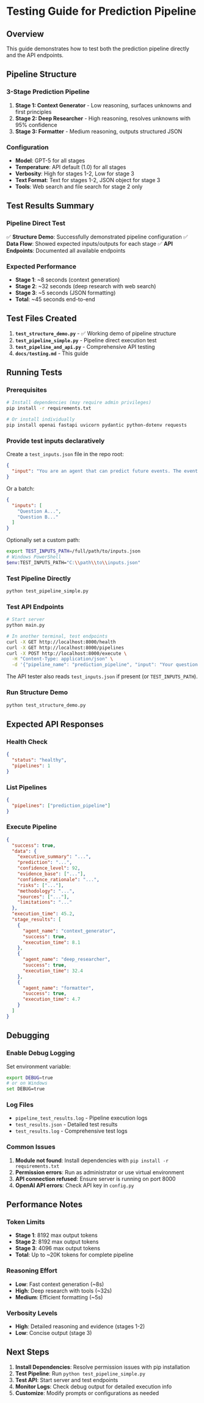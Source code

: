# Testing Guide for Prediction Pipeline

## Overview
This guide demonstrates how to test both the prediction pipeline directly and the API endpoints.

## Pipeline Structure

### 3-Stage Prediction Pipeline
1. **Stage 1: Context Generator** - Low reasoning, surfaces unknowns and first principles
2. **Stage 2: Deep Researcher** - High reasoning, resolves unknowns with 95% confidence
3. **Stage 3: Formatter** - Medium reasoning, outputs structured JSON

### Configuration
- **Model**: GPT-5 for all stages
- **Temperature**: API default (1.0) for all stages
- **Verbosity**: High for stages 1-2, Low for stage 3
- **Text Format**: Text for stages 1-2, JSON object for stage 3
- **Tools**: Web search and file search for stage 2 only

## Test Results Summary

### Pipeline Direct Test
✅ **Structure Demo**: Successfully demonstrated pipeline configuration
✅ **Data Flow**: Showed expected inputs/outputs for each stage
✅ **API Endpoints**: Documented all available endpoints

### Expected Performance
- **Stage 1**: ~8 seconds (context generation)
- **Stage 2**: ~32 seconds (deep research with web search)
- **Stage 3**: ~5 seconds (JSON formatting)
- **Total**: ~45 seconds end-to-end

## Test Files Created

1. **`test_structure_demo.py`** - ✅ Working demo of pipeline structure
2. **`test_pipeline_simple.py`** - Pipeline direct execution test
3. **`test_pipeline_and_api.py`** - Comprehensive API testing
4. **`docs/testing.md`** - This guide

## Running Tests

### Prerequisites
```bash
# Install dependencies (may require admin privileges)
pip install -r requirements.txt

# Or install individually
pip install openai fastapi uvicorn pydantic python-dotenv requests
```

### Provide test inputs declaratively

Create a `test_inputs.json` file in the repo root:

```json
{
  "input": "You are an agent that can predict future events. The event to be predicted: \"Bayer Leverkusen vs. Eintracht Frankfurt (resolved around 2025-09-13 (GMT+8)).\nA. Bayer Leverkusen win on 2025-09-12\nB. Bayer Leverkusen vs. Eintracht Frankfurt end in a draw\nC. Eintracht Frankfurt win on 2025-09-12\"\nIMPORTANT: Your final answer MUST end with this exact format:\nlisting all plausible options you have identified, separated by commas, within the box. For example: \\boxed{A} for a single option or \\boxed{B, C, D} for multiple options.\nDo not use any other format. Do not refuse to make a prediction. Do not say \"I cannot predict the future.\" You must make a clear prediction based on the best data currently available, using the box format specified above."
}
```

Or a batch:

```json
{
  "inputs": [
    "Question A...",
    "Question B..."
  ]
}
```

Optionally set a custom path:

```bash
export TEST_INPUTS_PATH=/full/path/to/inputs.json
# Windows PowerShell
$env:TEST_INPUTS_PATH="C:\\path\\to\\inputs.json"
```

### Test Pipeline Directly
```bash
python test_pipeline_simple.py
```

### Test API Endpoints
```bash
# Start server
python main.py

# In another terminal, test endpoints
curl -X GET http://localhost:8000/health
curl -X GET http://localhost:8000/pipelines
curl -X POST http://localhost:8000/execute \
  -H "Content-Type: application/json" \
  -d '{"pipeline_name": "prediction_pipeline", "input": "Your question here"}'
```

The API tester also reads `test_inputs.json` if present (or `TEST_INPUTS_PATH`).

### Run Structure Demo
```bash
python test_structure_demo.py
```

## Expected API Responses

### Health Check
```json
{
  "status": "healthy",
  "pipelines": 1
}
```

### List Pipelines
```json
{
  "pipelines": ["prediction_pipeline"]
}
```

### Execute Pipeline
```json
{
  "success": true,
  "data": {
    "executive_summary": "...",
    "prediction": "...",
    "confidence_level": 92,
    "evidence_base": ["..."],
    "confidence_rationale": "...",
    "risks": ["..."],
    "methodology": "...",
    "sources": ["..."],
    "limitations": "..."
  },
  "execution_time": 45.2,
  "stage_results": [
    {
      "agent_name": "context_generator",
      "success": true,
      "execution_time": 8.1
    },
    {
      "agent_name": "deep_researcher",
      "success": true,
      "execution_time": 32.4
    },
    {
      "agent_name": "formatter",
      "success": true,
      "execution_time": 4.7
    }
  ]
}
```

## Debugging

### Enable Debug Logging
Set environment variable:
```bash
export DEBUG=true
# or on Windows
set DEBUG=true
```

### Log Files
- `pipeline_test_results.log` - Pipeline execution logs
- `test_results.json` - Detailed test results
- `test_results.log` - Comprehensive test logs

### Common Issues
1. **Module not found**: Install dependencies with `pip install -r requirements.txt`
2. **Permission errors**: Run as administrator or use virtual environment
3. **API connection refused**: Ensure server is running on port 8000
4. **OpenAI API errors**: Check API key in `config.py`

## Performance Notes

### Token Limits
- **Stage 1**: 8192 max output tokens
- **Stage 2**: 8192 max output tokens  
- **Stage 3**: 4096 max output tokens
- **Total**: Up to ~20K tokens for complete pipeline

### Reasoning Effort
- **Low**: Fast context generation (~8s)
- **High**: Deep research with tools (~32s)
- **Medium**: Efficient formatting (~5s)

### Verbosity Levels
- **High**: Detailed reasoning and evidence (stages 1-2)
- **Low**: Concise output (stage 3)

## Next Steps

1. **Install Dependencies**: Resolve permission issues with pip installation
2. **Test Pipeline**: Run `python test_pipeline_simple.py`
3. **Test API**: Start server and test endpoints
4. **Monitor Logs**: Check debug output for detailed execution info
5. **Customize**: Modify prompts or configurations as needed
